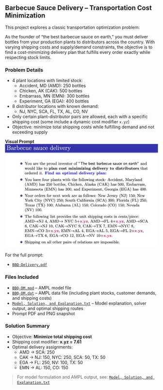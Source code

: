 ## Barbecue Sauce Delivery – Transportation Cost Minimization

This project explores a classic transportation optimization problem:

As the founder of “the best barbecue sauce on earth,” you must deliver bottles from your production plants to distributors across the country. With varying shipping costs and supply/demand constraints, the objective is to find a cost-minimizing delivery plan that fulfills every order exactly while respecting stock limits.

### Problem Details
- 4 plant locations with limited stock:
  - Accident, MD (AMD): 250 bottles
  - Chicken, AK (CAK): 500 bottles
  - Embarrass, MN (EMN): 300 bottles
  - Experiment, GA (EGA): 400 bottles
- 8 distributor locations with known demand:
  - NJ, NYC, SCA, FL, TX, AL, CO, NV
- Only certain plant-distributor pairs are allowed, each with a specific shipping cost (some include a dynamic cost modifier `x.yz`)
- Objective: minimize total shipping costs while fulfilling demand and not exceeding supply

**Visual Prompt**  
![Problem Description](./BBQ-Delivery.png)

For the full prompt:
- [`BBQ-Delivery.pdf`](./BBQ-Delivery.pdf)

### Files Included
- [`BBQ-DM.mod`](./BBQ-DM.mod) – AMPL model file
- [`BBQ-DM.dat`](./BBQ-DM.dat) – AMPL data file (including plant stocks, customer demands, and shipping costs)
- [`Model, Solution, and Explanation.txt`](./Model%2C%20Solution%2C%20and%20Explanation.txt) – Model explanation, solver output, and optimal shipping routes
- Prompt PDF and PNG snapshot

### Solution Summary
- Objective: **Minimize total shipping cost**  
- Shipping cost modifier: **x.yz = 7.61**
- Optimal delivery assignments:
  - AMD → SCA: 250
  - CAK → NJ: 150, NYC: 250, SCA: 50, TX: 50
  - EGA → FL: 250, NV: 100, TX: 50
  - EMN → AL: 150, CO: 150

> For model formulation and AMPL output, see: [`Model, Solution, and Explanation.txt`](./Model%2C%20Solution%2C%20and%20Explanation.txt)